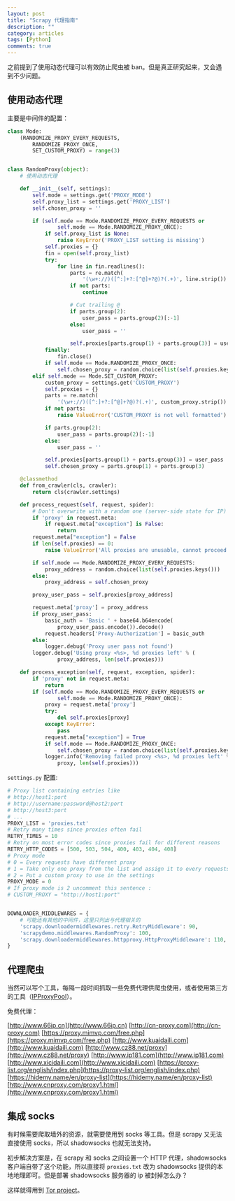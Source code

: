 ```yaml
---
layout: post
title: "Scrapy 代理指南"
description: ""
category: articles
tags: [Python]
comments: true
---
```



之前提到了使用动态代理可以有效防止爬虫被 ban。但是真正研究起来，又会遇到不少问题。


## 使用动态代理

主要是中间件的配置：

```python
class Mode:
    (RANDOMIZE_PROXY_EVERY_REQUESTS,
        RANDOMIZE_PROXY_ONCE,
        SET_CUSTOM_PROXY) = range(3)


class RandomProxy(object):
    # 使用动态代理

    def __init__(self, settings):
        self.mode = settings.get('PROXY_MODE')
        self.proxy_list = settings.get('PROXY_LIST')
        self.chosen_proxy = ''

        if (self.mode == Mode.RANDOMIZE_PROXY_EVERY_REQUESTS or
                self.mode == Mode.RANDOMIZE_PROXY_ONCE):
            if self.proxy_list is None:
                raise KeyError('PROXY_LIST setting is missing')
            self.proxies = {}
            fin = open(self.proxy_list)
            try:
                for line in fin.readlines():
                    parts = re.match(
                        '(\w+://)([^:]+?:[^@]+?@)?(.+)', line.strip())
                    if not parts:
                        continue

                    # Cut trailing @
                    if parts.group(2):
                        user_pass = parts.group(2)[:-1]
                    else:
                        user_pass = ''

                    self.proxies[parts.group(1) + parts.group(3)] = user_pass
            finally:
                fin.close()
            if self.mode == Mode.RANDOMIZE_PROXY_ONCE:
                self.chosen_proxy = random.choice(list(self.proxies.keys()))
        elif self.mode == Mode.SET_CUSTOM_PROXY:
            custom_proxy = settings.get('CUSTOM_PROXY')
            self.proxies = {}
            parts = re.match(
                '(\w+://)([^:]+?:[^@]+?@)?(.+)', custom_proxy.strip())
            if not parts:
                raise ValueError('CUSTOM_PROXY is not well formatted')

            if parts.group(2):
                user_pass = parts.group(2)[:-1]
            else:
                user_pass = ''

            self.proxies[parts.group(1) + parts.group(3)] = user_pass
            self.chosen_proxy = parts.group(1) + parts.group(3)

    @classmethod
    def from_crawler(cls, crawler):
        return cls(crawler.settings)

    def process_request(self, request, spider):
        # Don't overwrite with a random one (server-side state for IP)
        if 'proxy' in request.meta:
            if request.meta["exception"] is False:
                return
        request.meta["exception"] = False
        if len(self.proxies) == 0:
            raise ValueError('All proxies are unusable, cannot proceed')

        if self.mode == Mode.RANDOMIZE_PROXY_EVERY_REQUESTS:
            proxy_address = random.choice(list(self.proxies.keys()))
        else:
            proxy_address = self.chosen_proxy

        proxy_user_pass = self.proxies[proxy_address]

        request.meta['proxy'] = proxy_address
        if proxy_user_pass:
            basic_auth = 'Basic ' + base64.b64encode(
                proxy_user_pass.encode()).decode()
            request.headers['Proxy-Authorization'] = basic_auth
        else:
            logger.debug('Proxy user pass not found')
        logger.debug('Using proxy <%s>, %d proxies left' % (
                proxy_address, len(self.proxies)))

    def process_exception(self, request, exception, spider):
        if 'proxy' not in request.meta:
            return
        if (self.mode == Mode.RANDOMIZE_PROXY_EVERY_REQUESTS or
                self.mode == Mode.RANDOMIZE_PROXY_ONCE):
            proxy = request.meta['proxy']
            try:
                del self.proxies[proxy]
            except KeyError:
                pass
            request.meta["exception"] = True
            if self.mode == Mode.RANDOMIZE_PROXY_ONCE:
                self.chosen_proxy = random.choice(list(self.proxies.keys()))
            logger.info('Removing failed proxy <%s>, %d proxies left' % (
                proxy, len(self.proxies)))
```

`settings.py` 配置:

```python
# Proxy list containing entries like
# http://host1:port
# http://username:password@host2:port
# http://host3:port
# ...
PROXY_LIST = 'proxies.txt'
# Retry many times since proxies often fail
RETRY_TIMES = 10
# Retry on most error codes since proxies fail for different reasons
RETRY_HTTP_CODES = [500, 503, 504, 400, 403, 404, 408]
# Proxy mode
# 0 = Every requests have different proxy
# 1 = Take only one proxy from the list and assign it to every requests
# 2 = Put a custom proxy to use in the settings
PROXY_MODE = 0
# If proxy mode is 2 uncomment this sentence :
# CUSTOM_PROXY = "http://host1:port"


DOWNLOADER_MIDDLEWARES = {
    # 可能还有其他的中间件，这里只列出与代理相关的
    'scrapy.downloadermiddlewares.retry.RetryMiddleware': 90,
    'scrapydemo.middlewares.RandomProxy': 100,
    'scrapy.downloadermiddlewares.httpproxy.HttpProxyMiddleware': 110,
}
```

## 代理爬虫

当然可以写个工具，每隔一段时间抓取一些免费代理供爬虫使用，或者使用第三方的工具（[IPProxyPool](https://github.com/qiyeboy/IPProxyPool)）。

免费代理：

[http://www.66ip.cn](http://www.66ip.cn)
[http://cn-proxy.com](http://cn-proxy.com)
[https://proxy.mimvp.com/free.php](https://proxy.mimvp.com/free.php)
[http://www.kuaidaili.com](http://www.kuaidaili.com)
[http://www.cz88.net/proxy](http://www.cz88.net/proxy)
[http://www.ip181.com](http://www.ip181.com)
[http://www.xicidaili.com](http://www.xicidaili.com)
[https://proxy-list.org/english/index.php](https://proxy-list.org/english/index.php)
[https://hidemy.name/en/proxy-list](https://hidemy.name/en/proxy-list)
[http://www.cnproxy.com/proxy1.html](http://www.cnproxy.com/proxy1.html)

## 集成 socks

有时候需要爬取墙外的资源，就需要使用到 socks 等工具。但是 scrapy 又无法直接使用 socks，所以 shadowsocks 也就无法支持。

初步解决方案是，在 scrapy 和 socks 之间设置一个 HTTP 代理，shadowsocks 客户端自带了这个功能，所以直接将 `proxies.txt` 改为 shadowsocks 提供的本地地理即可。但是部署 shadowsocks 服务器的 ip 被封掉怎么办？

这样就得用到 [Tor project](https://www.torproject.org/)。